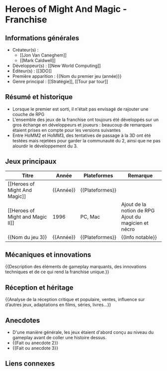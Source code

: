 
# Heroes of Might And Magic - Franchise


## Informations générales
- Créateur(s) : 
	- [[Jon Van Caneghem]] 
	- [[Mark Caldwell]]
- Développeur(s) : [[New World Computing]]
- Éditeur(s) : [[3DO]]
- Première apparition : {{Nom du premier jeu (année)}}
- Genre principal : [[Stratégie]], [[Tour par tour]]

## Résumé et historique
- Lorsque le premier est sorti, il n'était pas envisagé de rajouter une couche de RPG
- L'ensemble des jeux de la franchise ont toujours été développés sur un gros échange en développeurs et joueurs : beaucoup de remarques étaient prises en compte pour les versions suivantes
- Entre HoMM2 et HoMM3, des tentatives de passage à la 3D ont été testées mais rejetées pour garder la communauté du 2, ainsi que ne pas alourdir le développement du 3.

## Jeux principaux
| Titre                            | Année     | Plateformes     | Remarque                                                |
| -------------------------------- | --------- | --------------- | ------------------------------------------------------- |
| [[Heroes of Might And Magic]]    | {{Année}} | {{Plateformes}} |                                                         |
| [[Heroes of Might and Magic II]] | 1996      | PC, Mac         | Ajout de la notion de RPG<br>Ajout du magicien et nécro |
| {{Nom du jeu 3}}                 | {{Année}} | {{Plateformes}} | {{Info notable}}                                        |

## Mécaniques et innovations
{{Description des éléments de gameplay marquants, des innovations techniques et de ce qui rend la franchise unique.}}

## Réception et héritage
{{Analyse de la réception critique et populaire, ventes, influence sur d’autres jeux, adaptations en films, séries, livres...}}

## Anecdotes
- D'une manière générale, les jeux étaient d'abord conçu au niveau du gameplay avant de coller une histoire dessus.
- {{Fait ou anecdote 2}}
- {{Fait ou anecdote 3}}

## Liens connexes

